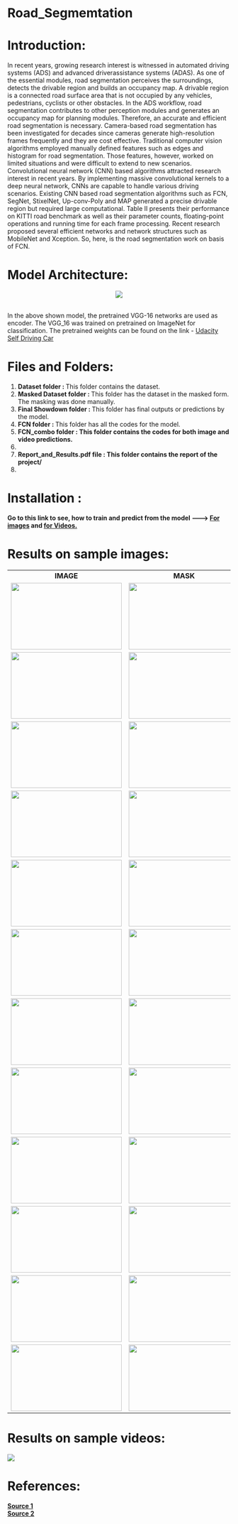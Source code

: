 # Road_Segmemtation

# Introduction:

In recent years, growing research interest is witnessed in automated driving systems (ADS) and advanced driverassistance systems (ADAS). As one of the essential modules, road segmentation perceives the surroundings, detects the drivable region and builds an occupancy map. A drivable region is a connected road surface area that is not occupied by any vehicles, pedestrians, cyclists or other obstacles. In the ADS workflow, road segmentation contributes to other perception modules and generates an occupancy map for planning modules. Therefore, an accurate and efficient road segmentation is necessary. Camera-based road segmentation has been investigated for decades since cameras generate high-resolution frames frequently and they are cost effective. Traditional computer vision algorithms employed manually defined features such as edges and histogram for road segmentation. Those features, however, worked on limited situations and were difficult to extend to new scenarios. Convolutional neural network (CNN) based algorithms attracted research interest in recent years. By implementing massive convolutional kernels to a deep neural network, CNNs are capable to handle various driving scenarios. Existing CNN based road segmentation algorithms such as FCN, SegNet, StixelNet, Up-conv-Poly and MAP generated a precise drivable region but required large computational. Table II presents their performance on KITTI road benchmark  as well as their parameter counts, floating-point operations and running time for each frame processing. Recent research proposed several efficient networks and network structures such as MobileNet and Xception.
So, here, is the road segmentation work on basis of FCN.

# Model Architecture:
<p align = "center">
<img src ="./architecture.jpg" align = "center"/>
</p>
<br>
In the above shown model, the pretrained VGG-16 networks are used as encoder. The VGG_16 was trained on pretrained on ImageNet for classification. The 
pretrained weights can be found on the link - <a href = "https://s3-us-west-1.amazonaws.com/udacity-selfdrivingcar/vgg.zip">Udacity Self Driving Car</a>

# Files and Folders:

<ol>
  <li><B>Dataset folder : </B>This folder contains the dataset.</li>
  <li><B>Masked Dataset folder : </B>This folder has the dataset in the masked form. The masking was done manually.</li>
  <li><B>Final Showdown folder : </B>This folder has final outputs or predictions by the model.</li>
  <li><B>FCN folder : </B>This folder has all the codes for the model.</li>
  <li><B>FCN_combo folder : <B>This folder contains the codes for both image and video predictions.<li>
  <li><B>Report_and_Results.pdf file : <B>This folder contains the report of the project/<li>
</ol>

# Installation :

Go to this link to see, how to train and predict from the model --->  <a href = "https://github.com/AYUSH-ISHAN/Road_Segmentation/tree/main/FCN#training-">For images</a> and <a href = "https://github.com/AYUSH-ISHAN/Road_Segmentation/blob/main/FCN_video_frame/README.md#training--">for Videos.</a>


# Results on sample images:

<table>
  <tr>
    <td align = "center"><B>IMAGE</B></td>
    <td align = "center"><B>MASK</B></td>
    <td align = "center"><B>OUTPUT</B></td>
  </tr>
  <tr>
    <td><img src = "./dataset/umm_road_1.png" height = "150", width = "250"/></td>
    <td><img src = "./masked_dataset/umm_road_1.png" height = "150", width = "250"/></td>
    <td><img src = "./Final_Showdown/umm_road_1.png" height = "150", width = "250"/></td>
 </tr>
  <tr>
    <td><img src = "./dataset/umm_road_5.png" height = "150", width = "250"/></td>
    <td><img src = "./masked_dataset/umm_road_5.png" height = "150", width = "250"/></td>
    <td><img src = "./Final_Showdown/umm_road_5.png" height = "150", width = "250"/></td>
 </tr>
  <tr>
    <td><img src = "./dataset/umm_road_valley.png" height = "150", width = "250"/></td>
    <td><img src = "./masked_dataset/umm_road_valley.png"/ height = "150", width = "250"></td>
    <td><img src = "./Final_Showdown/umm_road_valley.png" height = "150", width = "250"/></td>
 </tr>
  <tr>
    <td><img src = "./dataset/umm_road_10.png" height = "150", width = "250"/></td>
    <td><img src = "./masked_dataset/umm_road_10.png"/ height = "150", width = "250"></td>
    <td><img src = "./Final_Showdown/umm_road_10.png" height = "150", width = "250"/></td>
 </tr>
  <tr>
    <td><img src = "./dataset/umm_road_20.png"/ height = "150", width = "250"></td>
    <td><img src = "./masked_dataset/umm_road_20.png" height = "150", width = "250"/></td>
    <td><img src = "./Final_Showdown/umm_road_20.png" height = "150", width = "250"/></td>
 </tr>
  <tr>
    <td><img src = "./dataset/umm_road_40.png" height = "150", width = "250"/></td>
    <td><img src = "./masked_dataset/umm_road_40.png" height = "150", width = "250"/></td>
    <td><img src = "./Final_Showdown/umm_road_40.png" height = "150", width = "250"/></td>
 </tr>
  <tr>
    <td><img src = "./dataset/umm_road_30.png" height = "150", width = "250"/></td>
    <td><img src = "./masked_dataset/umm_road_30.png" height = "150", width = "250"/></td>
    <td><img src = "./Final_Showdown/umm_road_30.png" height = "150", width = "250"/></td>
 </tr>
  <tr>
    <td><img src = "./dataset/umm_road_1.png" height = "150", width = "250"/></td>
    <td><img src = "./masked_dataset/umm_road_1.png" height = "150", width = "250"/></td>
    <td><img src = "./Final_Showdown/umm_road_1.png" height = "150", width = "250"/></td>
 </tr>
  <tr>
    <td><img src = "./dataset/forest_dataset/umm_road_4.png" height = "150", width = "250"/></td>
    <td><img src = "./masked_dataset/forest_masked/umm_road_4.png" height = "150", width = "250"/></td>
    <td><img src = "./Final_Showdown/forest_final/umm_road_4.png" height = "150", width = "250"/></td>
 </tr>
  <tr>
    <td><img src = "./dataset/forest_dataset/umm_road_6.png" height = "150", width = "250"/></td>
    <td><img src = "./masked_dataset/forest_masked/umm_road_6.png" height = "150", width = "250"/></td>
    <td><img src = "./Final_Showdown/forest_final/umm_road_6.png" height = "150", width = "250"/></td>
 </tr>
  <tr>
    <td><img src = "./dataset/forest_dataset/umm_road_66.png" height = "150", width = "250"/></td>
    <td><img src = "./masked_dataset/forest_masked/umm_road_66.png" height = "150", width = "250"/></td>
    <td><img src = "./Final_Showdown/forest_final/umm_road_66.png" height = "150", width = "250"/></td>
 </tr>
  <tr>
    <td><img src = "./dataset/forest_dataset/umm_road_88.png" height = "150", width = "250"/></td>
    <td><img src = "./masked_dataset/forest_masked/umm_road_88.png" height = "150", width = "250"/></td>
    <td><img src = "./Final_Showdown/forest_final/umm_road_88.png" height = "150", width = "250"/></td>
 </tr>
  
 </table>

# Results on sample videos:

<img src = "./video_prediction.gif">
    
# References:
<a href = "https://github.com/JunshengFu/semantic_segmentation">Source 1</a><br>
<a href = "https://github.com/lb5160482/Road-Semantic-Segmentation/">Source 2</a>
